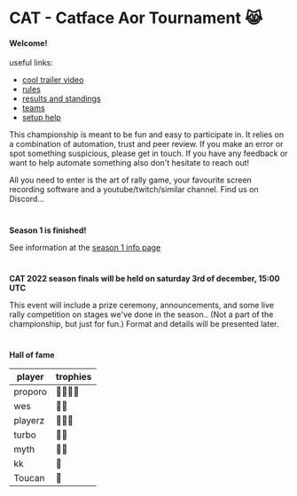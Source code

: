 # CAT - Catface Aor Tournament 😹


#### Welcome!

useful links:

- [cool trailer video](https://www.youtube.com/watch?v=sI15aMLKqyU)
- [rules](rules.md)
- [results and standings](results.md)
- [teams](teams.md)
- [setup help](setup.md)


This championship is meant to be fun and easy to participate in. It relies on a combination of automation, trust and peer review. If you make an error or spot something suspicious, please get in touch. If you have any feedback or want to help automate something also don't hesitate to reach out!

All you need to enter is the art of rally game, your favourite screen recording software and a youtube/twitch/similar channel. Find us on Discord...

#

**Season 1 is finished!**

See information at the [season 1 info page](s1/s1_index.md)

#

**CAT 2022 season finals will be held on saturday 3rd of december, 15:00 UTC**

This event will include a prize ceremony, announcements, and some live rally competition on stages we've done in the season.. (Not a part of the championship, but just for fun.) Format and details will be presented later.

#

**Hall of fame**

| player                                                | trophies |
| --------------------------------------------------- |  ------- |
| proporo | 🥇🥇🥇🥇 |
| wes | 🥇🥉 |
| playerz | 🥈🥈🥈 |
| turbo | 🥈🥉 |
| myth | 🥈🥉 |
| kk | 🥉 |
| Toucan | 🥉 |



